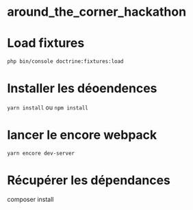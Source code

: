 # around_the_corner_hackathon

# Load fixtures
`php bin/console doctrine:fixtures:load`

# Installer les déoendences
`yarn install` ou `npm install`

# lancer le encore webpack
`yarn encore dev-server`

# Récupérer les dépendances 
composer install
